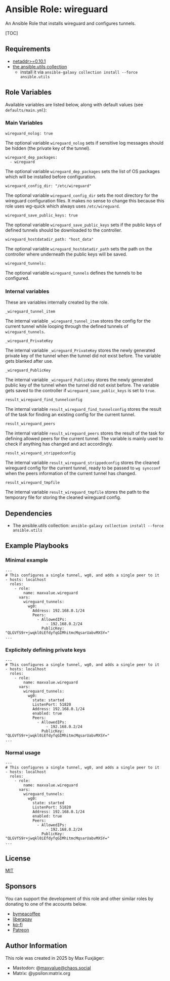 # Ansible Role: wireguard

An Ansible Role that installs wireguard and configures tunnels.

[TOC]

## Requirements

* [netaddr>=0.10.1](https://github.com/netaddr/netaddr)
* [the ansible.utils collection](https://galaxy.ansible.com/ui/repo/published/ansible/utils/)
   * install it via `ansible-galaxy collection install --force ansible.utils`

## Role Variables

Available variables are listed below, along with default values (see `defaults/main.yml`):

### Main Variables

    wireguard_nolog: true

The optional variable `wireguard_nolog` sets if sensitive log messages should be hidden (the private key of the tunnel).

    wireguard_dep_packages:
      - wireguard

The optional variable `wireguard_dep_packages` sets the list of OS packages which will be installed before configuration.

    wireguard_config_dir: "/etc/wireguard"

The optional variable `wireguard_config_dir` sets the root directory for the wireguard configuration files. It makes no sense to change this because this role uses wg-quick which always uses `/etc/wireguard`.

    wireguard_save_public_keys: true

The optional variable `wireguard_save_public_keys` sets if the public keys of defined tunnels should be downloaded to the controller.

    wireguard_hostdatadir_path: "host_data"

The optional variable `wireguard_hostdatadir_path` sets the path on the controller where underneath the public keys will be saved.

    wireguard_tunnels:

The optional variable `wireguard_tunnels` defines the tunnels to be configured.

### Internal variables

These are variables internally created by the role.

    _wireguard_tunnel_item

The internal variable `_wireguard_tunnel_item` stores the config for the current tunnel while looping through the defined tunnels of `wireguard_tunnels`.

    _wireguard_PrivateKey

The internal variable `_wireguard_PrivateKey` stores the newly generated private key of the tunnel when the tunnel did not exist before. The variable gets blanked after use.

    _wireguard_PublicKey

The internal variable `_wireguard_PublicKey` stores the newly generated public key of the tunnel when the tunnel did not exist before. The variable gets saved to the controller if `wireguard_save_public_keys` is set to `true`.

    result_wireguard_find_tunnelconfig

The internal variable `result_wireguard_find_tunnelconfig` stores the result of the task for finding an existing config for the current tunnel.

    result_wireguard_peers

The internal variable `result_wireguard_peers` stores the result of the task for defining allowed peers for the current tunnel. The variable is mainly used to check if anything has changed and act accordingly.

    result_wireguard_strippedconfig

The internal variable `result_wireguard_strippedconfig` stores the cleaned wireguard config for the current tunnel, ready to be passed to `wg syncconf` when the peers information of the current tunnel has changed.

    result_wireguard_tmpfile

The internal variable `result_wireguard_tmpfile` stores the path to the temporary file for storing the cleaned wireguard config.

## Dependencies

* The ansible.utils collection: `ansible-galaxy collection install --force ansible.utils`

## Example Playbooks

### Minimal example

    ---
    # This configures a single tunnel, wg0, and adds a single peer to it
    - hosts: localhost
      roles:
        - role:
            name: maxvalue.wireguard
          vars:
            wireguard_tunnels:
              wg0:
                Address: 192.168.0.1/24
                Peers:
                  - AllowedIPs:
                      - 192.168.0.2/24
                    PublicKey: "QLGVfS9r+jwqkl0iEfdyfqGIMhitmcMqsarUabvMXSY="
    ...

### Explicitely defining private keys

    ---
    # This configures a single tunnel, wg0, and adds a single peer to it
    - hosts: localhost
      roles:
        - role:
            name: maxvalue.wireguard
          vars:
            wireguard_tunnels:
              wg0:
                state: started
                ListenPort: 51820
                Address: 192.168.0.1/24
                enabled: true
                Peers:
                  - AllowedIPs:
                      - 192.168.0.2/24
                    PublicKey: "QLGVfS9r+jwqkl0iEfdyfqGIMhitmcMqsarUabvMXSY="
    ...

### Normal usage

    ---
    # This configures a single tunnel, wg0, and adds a single peer to it
    - hosts: localhost
      roles:
        - role:
            name: maxvalue.wireguard
          vars:
            wireguard_tunnels:
              wg0:
                state: started
                ListenPort: 51820
                Address: 192.168.0.1/24
                enabled: true
                Peers:
                  - AllowedIPs:
                      - 192.168.0.2/24
                    PublicKey: "QLGVfS9r+jwqkl0iEfdyfqGIMhitmcMqsarUabvMXSY="
    ...

## License

[MIT](LICENSE.txt)

## Sponsors

You can support the development of this role and other similar roles by donating to one of the accounts below.

* [bymeacoffee](https://www.buymeacoffee.com/publicbetamax)
* [liberapay](https://de.liberapay.com/maxvalue/)
* [ko-fi](https://ko-fi.com/publicbetamax)
* [Patreon](patreon.com/publicbetamax)

## Author Information

This role was created in 2025 by Max Fuxjäger:

* Mastodon: @maxvalue@chaos.social
* Matrix: @ypsilon:matrix.org
